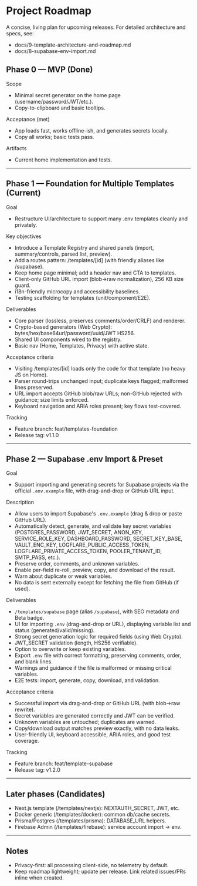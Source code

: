 # Project Roadmap

A concise, living plan for upcoming releases. For detailed architecture and specs, see:
- docs/9-template-architecture-and-roadmap.md
- docs/8-supabase-env-import.md



## Phase 0 — MVP (Done)
Scope
- Minimal secret generator on the home page (username/password/JWT/etc.).
- Copy-to-clipboard and basic tooltips.

Acceptance (met)
- App loads fast, works offline-ish, and generates secrets locally.
- Copy all works; basic tests pass.

Artifacts
- Current home implementation and tests.

---

## Phase 1 — Foundation for Multiple Templates (Current)
Goal
- Restructure UI/architecture to support many .env templates cleanly and privately.

Key objectives
- Introduce a Template Registry and shared panels (import, summary/controls, parsed list, preview).
- Add a routes pattern: /templates/[id] (with friendly aliases like /supabase).
- Keep home page minimal; add a header nav and CTA to templates.
- Client-only GitHub URL import (blob→raw normalization), 256 KB size guard.
- i18n-friendly microcopy and accessibility baselines.
- Testing scaffolding for templates (unit/component/E2E).

Deliverables
- Core parser (lossless, preserves comments/order/CRLF) and renderer.
- Crypto-based generators (Web Crypto): bytes/hex/base64url/password/uuid/JWT HS256.
- Shared UI components wired to the registry.
- Basic nav (Home, Templates, Privacy) with active state.

Acceptance criteria
- Visiting /templates/[id] loads only the code for that template (no heavy JS on Home).
- Parser round-trips unchanged input; duplicate keys flagged; malformed lines preserved.
- URL import accepts GitHub blob/raw URLs; non-GitHub rejected with guidance; size limits enforced.
- Keyboard navigation and ARIA roles present; key flows test-covered.

Tracking
- Feature branch: feat/templates-foundation
- Release tag: v1.1.0

---

## Phase 2 — Supabase .env Import & Preset

Goal
- Support importing and generating secrets for Supabase projects via the official `.env.example` file, with drag-and-drop or GitHub URL input.

Description
- Allow users to import Supabase's `.env.example` (drag & drop or paste GitHub URL).
- Automatically detect, generate, and validate key secret variables (POSTGRES_PASSWORD, JWT_SECRET, ANON_KEY, SERVICE_ROLE_KEY, DASHBOARD_PASSWORD, SECRET_KEY_BASE, VAULT_ENC_KEY, LOGFLARE_PUBLIC_ACCESS_TOKEN, LOGFLARE_PRIVATE_ACCESS_TOKEN, POOLER_TENANT_ID, SMTP_PASS, etc.).
- Preserve order, comments, and unknown variables.
- Enable per-field re-roll, preview, copy, and download of the result.
- Warn about duplicate or weak variables.
- No data is sent externally except for fetching the file from GitHub (if used).

Deliverables
- `/templates/supabase` page (alias `/supabase`), with SEO metadata and Beta badge.
- UI for importing `.env` (drag-and-drop or URL), displaying variable list and status (generated/valid/missing).
- Strong secret generation logic for required fields (using Web Crypto).
- JWT_SECRET validation (length, HS256 verifiable).
- Option to overwrite or keep existing variables.
- Export `.env` file with correct formatting, preserving comments, order, and blank lines.
- Warnings and guidance if the file is malformed or missing critical variables.
- E2E tests: import, generate, copy, download, and validation.

Acceptance criteria
- Successful import via drag-and-drop or GitHub URL (with blob→raw rewrite).
- Secret variables are generated correctly and JWT can be verified.
- Unknown variables are untouched; duplicates are warned.
- Copy/download output matches preview exactly, with no data leaks.
- User-friendly UI, keyboard accessible, ARIA roles, and good test coverage.

Tracking
- Feature branch: feat/template-supabase
- Release tag: v1.2.0


---


## Later phases (Candidates)
- Next.js template (/templates/nextjs): NEXTAUTH_SECRET, JWT, etc.
- Docker generic (/templates/docker): common db/cache secrets.
- Prisma/Postgres (/templates/prisma): DATABASE_URL helpers.
- Firebase Admin (/templates/firebase): service account import → env.

---

## Notes
- Privacy-first: all processing client-side, no telemetry by default.
- Keep roadmap lightweight; update per release. Link related issues/PRs inline when created.
